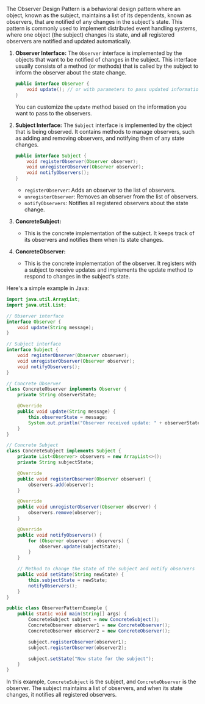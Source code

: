 The Observer Design Pattern is a behavioral design pattern where an object, known as the subject, maintains a list of its dependents, known as observers, that are notified of any changes in the subject's state. This pattern is commonly used to implement distributed event handling systems, where one object (the subject) changes its state, and all registered observers are notified and updated automatically.

1. **Observer Interface:**
   The `Observer` interface is implemented by the objects that want to be notified of changes in the subject. This interface usually consists of a method (or methods) that is called by the subject to inform the observer about the state change.

   ```java
   public interface Observer {
       void update(); // or with parameters to pass updated information
   }
   ```

   You can customize the `update` method based on the information you want to pass to the observers.

2. **Subject Interface:**
   The `Subject` interface is implemented by the object that is being observed. It contains methods to manage observers, such as adding and removing observers, and notifying them of any state changes.

   ```java
   public interface Subject {
       void registerObserver(Observer observer);
       void unregisterObserver(Observer observer);
       void notifyObservers();
   }
   ```

   - `registerObserver`: Adds an observer to the list of observers.
   - `unregisterObserver`: Removes an observer from the list of observers.
   - `notifyObservers`: Notifies all registered observers about the state change.

3. **ConcreteSubject:**
   - This is the concrete implementation of the subject. It keeps track of its observers and notifies them when its state changes.

4. **ConcreteObserver:**
   - This is the concrete implementation of the observer. It registers with a subject to receive updates and implements the update method to respond to changes in the subject's state.

Here's a simple example in Java:

```java
import java.util.ArrayList;
import java.util.List;

// Observer interface
interface Observer {
    void update(String message);
}

// Subject interface
interface Subject {
    void registerObserver(Observer observer);
    void unregisterObserver(Observer observer);
    void notifyObservers();
}

// Concrete Observer
class ConcreteObserver implements Observer {
    private String observerState;

    @Override
    public void update(String message) {
        this.observerState = message;
        System.out.println("Observer received update: " + observerState);
    }
}

// Concrete Subject
class ConcreteSubject implements Subject {
    private List<Observer> observers = new ArrayList<>();
    private String subjectState;

    @Override
    public void registerObserver(Observer observer) {
        observers.add(observer);
    }

    @Override
    public void unregisterObserver(Observer observer) {
        observers.remove(observer);
    }

    @Override
    public void notifyObservers() {
        for (Observer observer : observers) {
            observer.update(subjectState);
        }
    }

    // Method to change the state of the subject and notify observers
    public void setState(String newState) {
        this.subjectState = newState;
        notifyObservers();
    }
}

public class ObserverPatternExample {
    public static void main(String[] args) {
        ConcreteSubject subject = new ConcreteSubject();
        ConcreteObserver observer1 = new ConcreteObserver();
        ConcreteObserver observer2 = new ConcreteObserver();

        subject.registerObserver(observer1);
        subject.registerObserver(observer2);

        subject.setState("New state for the subject");
    }
}
```

In this example, `ConcreteSubject` is the subject, and `ConcreteObserver` is the observer. The subject maintains a list of observers, and when its state changes, it notifies all registered observers.
